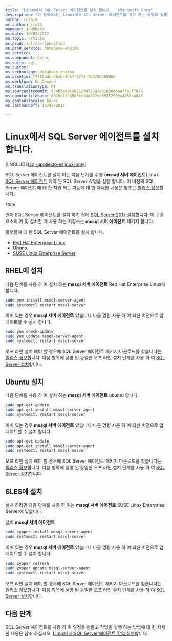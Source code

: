 ```yaml
---
title: "Linux에서 SQL Server 에이전트를 설치 합니다. | Microsoft Docs"
description: "이 항목에서는 Linux에서 SQL Server 에이전트를 설치 하는 방법에 설명 합니다."
author: rothja
ms.author: jroth
manager: jhubbard
ms.date: 10/02/2017
ms.topic: article
ms.prod: sql-non-specified
ms.prod_service: database-engine
ms.service: 
ms.component: linux
ms.suite: sql
ms.custom: 
ms.technology: database-engine
ms.assetid: 77f16adc-e6cb-4a57-82f3-7b9780369868
ms.workload: On Demand
ms.translationtype: MT
ms.sourcegitcommit: 834bba08c90262fd72881ab2890abaaf7b8f7678
ms.openlocfilehash: 83f6e12a38d5fef4ab27cc39257906c4263aa846
ms.contentlocale: ko-kr
ms.lasthandoff: 10/02/2017

---
```

# <a name="install-sql-server-agent-on-linux"></a>Linux에서 SQL Server 에이전트를 설치 합니다.

[!INCLUDE[tsql-appliesto-sslinux-only](../includes/tsql-appliesto-sslinux-only.md)]

SQL Server 에이전트를 설치 하는 다음 단계를 수행 (**mssql 서버 에이전트**) linux. [SQL Server 에이전트](https://docs.microsoft.com/sql/ssms/agent/sql-server-agent) 예약 된 SQL Server 작업을 실행 합니다. 이 버전의 SQL Server 에이전트에 대 한 지원 되는 기능에 대 한 자세한 내용은 참조는 [릴리스 정보](sql-server-linux-release-notes.md)합니다.

> [!NOTE]
> 먼저 SQL Server 에이전트를 설치 하기 전에 [SQL Server 2017 설치](sql-server-linux-setup.md#platforms)합니다. 이 구성 요소의 키 및 설치할 때 사용 하는 저장소는 **mssql 서버 에이전트** 패키지 합니다.

플랫폼에 대 한 SQL Server 에이전트를 설치 합니다.

- [Red Hat Enterprise Linux](#RHEL)
- [Ubuntu](#ubuntu)
- [SUSE Linux Enterprise Server](#SLES)

## <a name="RHEL">RHEL에 설치</a>

다음 단계를 사용 하 여 설치 하는 **mssql 서버 에이전트** Red Hat Enterprise Linux에 합니다. 

```bash
sudo yum install mssql-server-agent
sudo systemctl restart mssql-server
```

이미 있는 경우 **mssql 서버 에이전트** 있습니다 다음 명령 사용 하 여 최신 버전으로 업데이트할 수 설치 합니다.

```bash
sudo yum check-update
sudo yum update mssql-server-agent
sudo systemctl restart mssql-server
```

오프 라인 설치 해야 할 경우에 SQL Server 에이전트 패키지 다운로드를 찾습니다는 [릴리스 정보](sql-server-linux-release-notes.md)합니다. 다음 항목에 설명 된 동일한 오프 라인 설치 단계를 사용 하 여 [SQL Server 설치](sql-server-linux-setup.md#offline)합니다.

## <a name="ubuntu">Ubuntu 설치</a>

다음 단계를 사용 하 여 설치 하는 **mssql 서버 에이전트** ubuntu 합니다. 

```bash
sudo apt-get update 
sudo apt-get install mssql-server-agent
sudo systemctl restart mssql-server
```

이미 있는 경우 **mssql 서버 에이전트** 있습니다 다음 명령 사용 하 여 최신 버전으로 업데이트할 수 설치 합니다.

```bash
sudo apt-get update 
sudo apt-get install mssql-server-agent
sudo systemctl restart mssql-server
```

오프 라인 설치 해야 할 경우에 SQL Server 에이전트 패키지 다운로드를 찾습니다는 [릴리스 정보](sql-server-linux-release-notes.md)합니다. 다음 항목에 설명 된 동일한 오프 라인 설치 단계를 사용 하 여 [SQL Server 설치](sql-server-linux-setup.md#offline)합니다.

## <a name="SLES">SLES에 설치</a>

설치 하려면 다음 단계를 사용 하 여는 **mssql 서버 에이전트** SUSE Linux Enterprise Server에 있습니다. 

설치 **mssql 서버 에이전트** 

```bash
sudo zypper install mssql-server-agent
sudo systemctl restart mssql-server
```

이미 있는 경우 **mssql 서버 에이전트** 있습니다 다음 명령 사용 하 여 최신 버전으로 업데이트할 수 설치 합니다.

```bash
sudo zypper refresh
sudo zypper update mssql-server-agent
sudo systemctl restart mssql-server
```

오프 라인 설치 해야 할 경우에 SQL Server 에이전트 패키지 다운로드를 찾습니다는 [릴리스 정보](sql-server-linux-release-notes.md)합니다. 다음 항목에 설명 된 동일한 오프 라인 설치 단계를 사용 하 여 [SQL Server 설치](sql-server-linux-setup.md#offline)합니다.

## <a name="next-steps"></a>다음 단계
SQL Server 에이전트를 사용 하 여 일정을 만들고 작업을 실행 하는 방법에 대 한 자세한 내용은 참조 하십시오. [Linux에서 SQL Server 에이전트 작업 실행](sql-server-linux-run-sql-server-agent-job.md)합니다.

